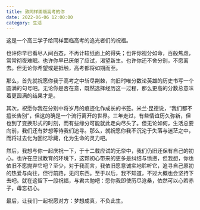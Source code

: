 ```yaml
---
title: 致同样面临高考的你
date: 2022-06-06 12:00:00
category: 生活
---
```

这是一个高三学子给同样面临高考的追光者们的祝福。

也许你早已看尽人间百态，不再计较纸面上的得失；也许你视分如命，百般焦虑，常常彻夜难眠。也许你早已厌倦了应试，渴望新生。也许你还不舍分别，不愿离去。但无论你希望或是抵触，高考都将如期而至。

那么，首先就祝愿你我于高考之中斩尽荆棘，向旧时唯分数论英雄的历史书写一个圆满的句号吧。无论你是否在意，既然选择经历这一过程，那么更高的分数总意味着更圆满的结果才是。

其次，祝愿你我在分别中将岁月的痕迹化作成长的书签。米兰·昆德说，“我们都不擅长告别”，但这的确是一个流行离开的世界。三年走过，有些情谊历久弥新，但也到了变换形式的时刻，而有些缘分可能就此走向尽头了。但无论如何，生活总要向前，我们还有梦想等待我们追寻。那么，就祝愿你我不沉沦于失落与迷茫之中，而将过去化为回忆珍藏，化为生命的灵力吧。

然后，我想与你一起庆祝一下，于十二载应试的无奈中，我们仍旧还保有自己的初心。也许在应试教育的环境下，这颗初心带来的更多是纠结与愤懑，但我想，你也依旧不愿抛弃它吧？至少，对于我而言，我依旧愿意诚实地聆听它，追寻自己原初的热爱与向往，但行前路，无问东西。至于以后，我不知道，不过大概也会坚持下去吧。就在这留下一段祝福，与君共勉吧：愿你我即使历尽沧桑，依然可以心若赤子，毋忘初心。

最后，让我们一起祝愿对方：梦想成真，不负此生。